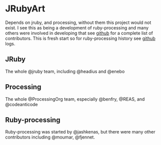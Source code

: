 # JRubyArt
Depends on jruby, and processing, without them this project would not exist. I see this as being a development of ruby-processing and many others were involved in developing that see [github][] for a complete list of contributors. This is fresh start so for ruby-processing history see [github] logs.

## JRuby

The whole @jruby team, including @headius and @enebo

## Processing

The whole @ProcessingOrg team, especially @benfry, @REAS, and @codeanticode

## Ruby-processing

Ruby-processing was started by @jashkenas, but there were many other contributors including @moumar, @fjennet.

[github]:https://github.com/jashkenas/ruby-processing
